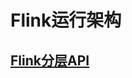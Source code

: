 # Flink运行架构

## [Flink分层API](https://ci.apache.org/projects/flink/flink-docs-release-1.12/zh/concepts/index.html)

